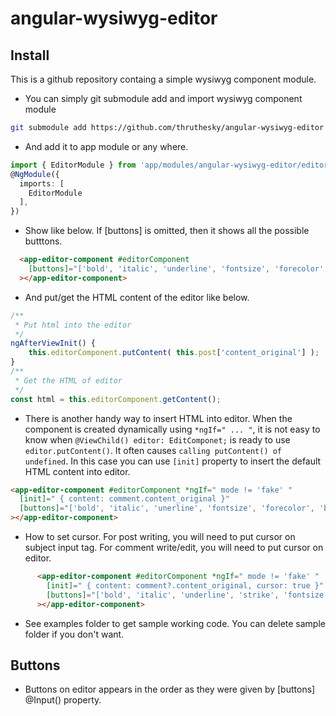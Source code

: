 # angular-wysiwyg-editor

## Install

This is a github repository containg a simple wysiwyg component module.

* You can simply git submodule add and import wysiwyg component module

```` sh
git submodule add https://github.com/thruthesky/angular-wysiwyg-editor src/app/modules/angular-wysiwyg-editor
````

* And add it to app module or any where.

```` typescript
import { EditorModule } from 'app/modules/angular-wysiwyg-editor/editor.module';
@NgModule({
  imports: [
    EditorModule
  ],
})
````

* Show like below.
  If [buttons] is omitted, then it shows all the possible butttons.

```` html
  <app-editor-component #editorComponent
    [buttons]="['bold', 'italic', 'underline', 'fontsize', 'forecolor', 'backcolor', 'highlight', 'link', 'unink', 'table', 'formatblock', 'insertline', 'insertimage', 'orderedlist', 'unorderedlist', 'left', 'center', 'removeformat', 'strike', 'big', 'normal']"
  ></app-editor-component>
````

* And put/get the HTML content of the editor like below.

```` typescript
/**
 * Put html into the editor
 */
ngAfterViewInit() {
    this.editorComponent.putContent( this.post['content_original'] );
}
/**
 * Get the HTML of editor
 */
const html = this.editorComponent.getContent();
````

* There is another handy way to insert HTML into editor.
  When the component is created dynamically using `*ngIf=" ... "`, it is not easy to know when `@ViewChild() editor: EditComponet;` is ready to use `editor.putContent()`. It often causes `calling putContent() of undefined`. In this case you can use `[init]` property to insert the default HTML content into editor.

```` html
<app-editor-component #editorComponent *ngIf=" mode != 'fake' "
  [init]=" { content: comment.content_original }"
  [buttons]="['bold', 'italic', 'unerline', 'fontsize', 'forecolor', 'backcolor', 'highlight', 'link', 'unink', 'table', 'formatblock', 'insertline', 'insertimage', 'orderedlist', 'unorderedlist', 'left', 'center', 'removeformat', 'strike', 'big', 'normal']"
></app-editor-component>
````

* How to set cursor.
  For post writing, you will need to put cursor on subject input tag.
  For comment write/edit, you will need to put cursor on editor.

```` html
      <app-editor-component #editorComponent *ngIf=" mode != 'fake' "
        [init]=" { content: comment?.content_original, cursor: true }"
        [buttons]="['bold', 'italic', 'underline', 'strike', 'fontsize', 'forecolor', 'backcolor', 'highlight', 'link', 'unink', 'table', 'formatblock', 'insertline', 'insertimage', 'orderedlist', 'unorderedlist', 'left', 'center', 'removeformat', 'big', 'normal']"
      ></app-editor-component>
````

* See examples folder to get sample working code.
    You can delete sample folder if you don't want.

## Buttons

* Buttons on editor appears in the order as they were given by [buttons] @Input() property.